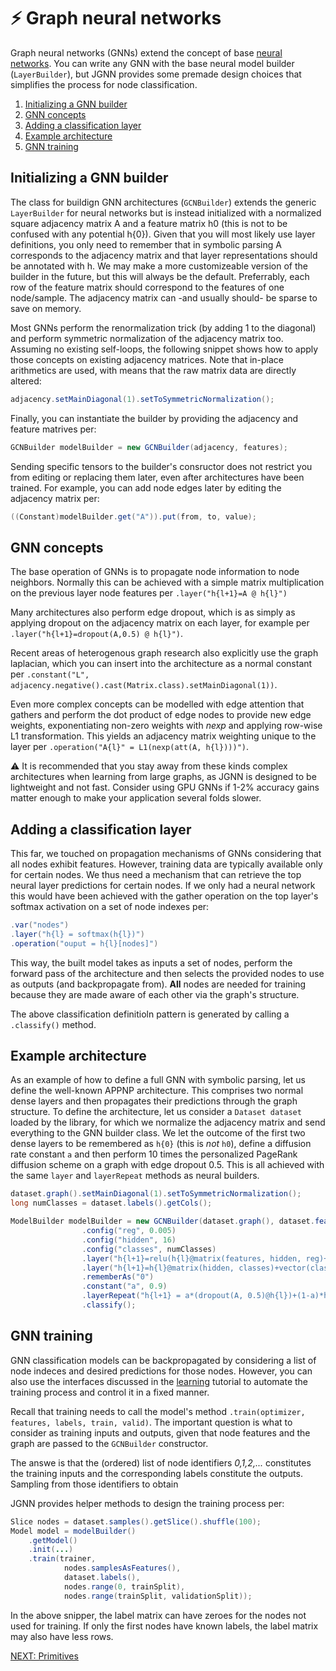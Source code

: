 # :zap: Graph neural networks

Graph neural networks (GNNs) extend the concept of base [neural networks](tutorials/NN.md).
You can write any GNN with the base neural model builder (`LayerBuilder`), but JGNN provides
some premade design choices that simplifies the process for node classification.

1. [Initializing a GNN builder](#initializing-a-gnn-builder)
2. [GNN concepts](#gnn-concepts)
3. [Adding a classification layer](#adding-a-classification-layer)
3. [Example architecture](#example-architecture)
5. [GNN training](#gnn-training)


## Initializing a GNN builder
The class for buildign GNN architectures (`GCNBuilder`) extends the generic 
`LayerBuilder` for neural networks but is instead initialized with a
normalized square adjacency matrix A and a feature matrix h0 
(this is not to be confused with any potential h{0}). 
Given that you will most likely use layer definitions, you only need 
to remember that in symbolic parsing A corresponds to the adjacency matrix
and that layer representations should be annotated with h. We may make a more 
customizeable version of the builder in the future, but this will always be
the default. Preferrably, each row of the feature matrix should correspond to the features
of one node/sample. The adjacency matrix can -and usually should-
be sparse to save on memory.

Most GNNs perform the renormalization trick (by adding 1 to the diagonal) and
perform symmetric normalization of the adjacency matrix too.
Assuming no existing self-loops, the following snippet shows how to apply those
concepts on existing adjacency matrices. Note that in-place arithmetics are used,
with means that the raw matrix data are directly altered:

```java
adjacency.setMainDiagonal(1).setToSymmetricNormalization();
```

Finally, you can instantiate the builder by providing the adjacency and feature
matrives per:

```java
GCNBuilder modelBuilder = new GCNBuilder(adjacency, features);
```

Sending specific tensors to the builder's consructor
does not restrict you from editing or replacing them later, 
even after architectures have been trained.
For example, you can add node edges later by editing the adjacency matrix
per:

```java
((Constant)modelBuilder.get("A")).put(from, to, value);
```

## GNN concepts
The base operation of GNNs is to propagate node information to node neighbors.
Normally this can be achieved with a simple matrix multiplication on the previous layer
node features per `.layer("h{l+1}=A @ h{l}")`

Many architectures also perform edge dropout, which is as simply as applying dropout
on the adjacency matrix on each layer, for example per `.layer("h{l+1}=dropout(A,0.5) @ h{l}")`.

Recent areas of heterogenous graph research also explicitly use the graph laplacian,
which you can insert into the architecture as a normal constant per `.constant("L", adjacency.negative().cast(Matrix.class).setMainDiagonal(1))`.

Even more complex concepts can be modelled with edge attention that gathers and
perform the dot product of edge nodes to provide new edge weights, exponentiating
non-zero weights with *nexp* and applying row-wise L1 transformation. This yields
an adjacency matrix weighting unique to the layer per `.operation("A{l}" = L1(nexp(att(A, h{l})))")`.

:warning: It is recommended that you stay away from these kinds complex architectures
when learning from large graphs, as JGNN is designed to be lightweight and not fast.
Consider using GPU GNNs if 1-2% accuracy gains matter enough to make your application
several folds slower.


## Adding a classification layer
This far, we touched on propagation mechanisms of GNNs considering that all nodes 
exhibit features. However, training data are typically available only for certain nodes.
We thus need a mechanism that can retrieve the top neural layer predictions for certain nodes.
If we only had a neural network this would have been achieved with the gather operation on the
top layer's softmax activation on a set of node indexes per:

```java
.var("nodes")
.layer("h{l} = softmax(h{l})")
.operation("ouput = h{l}[nodes]")
```

This way, the built model takes as inputs a set of nodes, perform the forward pass of the
architecture and then selects the provided nodes to use as outputs (and backpropagate from).
**All** nodes are needed for training because they are made aware of each other via the
graph's structure.

The above classification definitioln pattern is generated by calling a `.classify()` method.

## Example architecture

As an example of how to define a full GNN with symbolic parsing, let us define
the well-known APPNP architecture. This comprises two normal dense layers and then
propagates their predictions through the graph structure. To define the architecture,
let us consider a `Dataset dataset` loaded by the library, for which we normalize the 
adjacency matrix and send everything to the GNN builder class. We let the outcome of
the first two dense layers to be remembered as `h{0}` (this is *not* `h0`), define 
a diffusion rate constant `a` and then perform 10 times the 
personalized PageRank diffusion scheme on a graph with edge dropout 0.5. This is all achieved
with the same `layer` and `layerRepeat` methods as neural builders.

```java
dataset.graph().setMainDiagonal(1).setToSymmetricNormalization();
long numClasses = dataset.labels().getCols();

ModelBuilder modelBuilder = new GCNBuilder(dataset.graph(), dataset.features())
				.config("reg", 0.005)
				.config("hidden", 16)
				.config("classes", numClasses)
				.layer("h{l+1}=relu(h{l}@matrix(features, hidden, reg)+vector(hidden))")
				.layer("h{l+1}=h{l}@matrix(hidden, classes)+vector(classes)")
				.rememberAs("0")
				.constant("a", 0.9)
				.layerRepeat("h{l+1} = a*(dropout(A, 0.5)@h{l})+(1-a)*h{0}", 10)
				.classify();
```


## GNN training
GNN classification models can be backpropagated by considering a list of node indeces and desired
predictions for those nodes. However, you can also use the interfaces discussed in the
[learning](tutorials/Learning.md) tutorial to automate the training process and control it
in a fixed manner. 

Recall that training needs to call the model's method 
`.train(optimizer, features, labels, train, valid)`.
The important question is what to consider as training inputs and outputs, given that node features
and the graph are passed to the `GCNBuilder` constructor.

The answe is that the (ordered) list of node identifiers *0,1,2,...* constitutes the training inputs
and the corresponding labels constitute the outputs. Sampling from those identifiers to obtain 

JGNN provides helper methods to design the training process per:

```java
Slice nodes = dataset.samples().getSlice().shuffle(100);
Model model = modelBuilder()
	.getModel()
	.init(...)
	.train(trainer,
			nodes.samplesAsFeatures(), 
			dataset.labels(), 
			nodes.range(0, trainSplit), 
			nodes.range(trainSplit, validationSplit));

```

In the above snipper, the label matrix can have zeroes for the nodes not used for training.
If only the first nodes have known labels, the label matrix may also have less rows.



[NEXT: Primitives](Primitives.md)